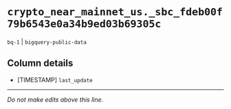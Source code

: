 # `crypto_near_mainnet_us._sbc_fdeb00f79b6543e0a34b9ed03b69305c`
`bq-1` | `bigquery-public-data`

## Column details
* [TIMESTAMP] `last_update`

-------------------------------------------------------------------------------
*Do not make edits above this line.*
